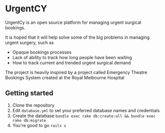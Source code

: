 UrgentCY
========

UrgentCy is an open source platform for managing urgent surgical bookings.

It is hoped that it will help solve some of the big problems in managing urgent surgery, such as

 * Opaque bookings processes
 * Lack of ability to track how long people have been waiting
 * How to track current and trended urgent surgical demand

The project is heavily inspired by a project called Emergency Theatre Bookings System created at the Royal Melbourne Hospital

## Getting started

1. Clone the repository
2. Edit `database.yml` to set your preferred database names and credentials
3. Create the database `bundle exec rake db:create:all && bundle exec rake db:migrate`
4. You're good to go `rails s`
